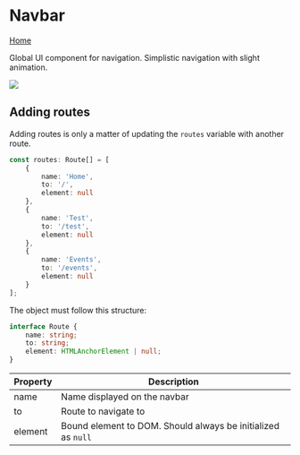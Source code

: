 # Navbar

[Home](../)

Global UI component for navigation. Simplistic navigation with slight animation.

![](https://user-images.githubusercontent.com/50666443/127571778-6e80b8db-0218-463d-af13-e7c7e8715e9b.gif)

## Adding routes

Adding routes is only a matter of updating the `routes` variable with another route.

```ts
const routes: Route[] = [
	{
		name: 'Home',
		to: '/',
		element: null
	},
	{
		name: 'Test',
		to: '/test',
		element: null
	},
	{
		name: 'Events',
		to: '/events',
		element: null
	}
];
```

The object must follow this structure:

```ts
interface Route {
	name: string;
	to: string;
	element: HTMLAnchorElement | null;
}
```

| **Property** | **Description**                                              |
| ------------ | ------------------------------------------------------------ |
| name         | Name displayed on the navbar                                 |
| to           | Route to navigate to                                         |
| element      | Bound element to DOM. Should always be initialized as `null` |
